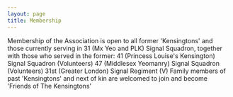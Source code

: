 ```yaml
---
layout: page
title: Membership
---
```


Membership of the Association is open to all former 'Kensingtons' and those currently serving in         31 (Mx Yeo and PLK) Signal Squadron, together with those who served in the former:
41 (Princess Louise's Kensington) Signal Squadron (Volunteers) 47 (Middlesex Yeomanry) Signal Squadron (Volunteers) 31st (Greater London) Signal Regiment (V)
Family members of past 'Kensingtons' and next of kin are welcomed to join and become 'Friends of The Kensingtons'
